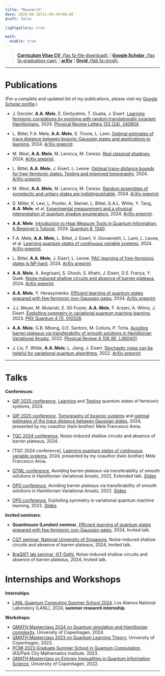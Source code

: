 ```yaml
---
title: "Research"
date: 2020-08-16T11:04:49+08:00
draft: false

lightgallery: true

math:
  enable: true
---
```



>
> [**Curriculum Vitae CV** :(fas fa-file-download):](/documents/CV_AntonioAnnaMele.pdf) | [**Google Scholar** :(fas fa-graduation-cap):](https://scholar.google.com/citations?user=IgnTVy4AAAAJ&hl=en&authuser=1) | [**arXiv**](https://arxiv.org/search/quant-ph?searchtype=author&query=Mele%2C+A+A) | [**Orcid** :(fab fa-orcid):](https://orcid.org/0000-0002-1009-7331).

 
---



# Publications 
(For a complete and updated list of my publications, please visit my [Google Scholar profile](https://scholar.google.com/citations?user=IgnTVy4AAAAJ&hl=en&authuser=1).)

* J. Denzler, **A.A. Mele**, E. Derbyshire, T. Guaita, J. Eisert. [Learning fermionic correlations by evolving with random translationally invariant Hamiltonians](https://arxiv.org/abs/2307.08956), 2024. [Physical Review Letters 133 (24), 240604](https://journals.aps.org/prl/abstract/10.1103/PhysRevLett.133.240604).

* L. Bittel, F.A. Mele, **A.A. Mele**, S. Tirone, L. Lami. [Optimal estimates of trace distance between bosonic Gaussian states and applications to learning](https://arxiv.org/abs/2411.02368), 2024. [ArXiv preprint](https://arxiv.org/abs/2411.02368).

* M. West, **A.A. Mele**, M. Larocca, M. Cerezo. [Real classical shadows](https://arxiv.org/abs/2410.23481), 2024. [ArXiv preprint](https://arxiv.org/abs/2410.23481).

* L. Bittel, **A.A. Mele**, J. Eisert, L. Leone. [Optimal trace-distance bounds for free-fermionic states: Testing and improved tomography](https://arxiv.org/abs/2409.17953), 2024. [ArXiv preprint](https://arxiv.org/abs/2409.17953).

* M. West, **A.A. Mele**, M. Larocca, M. Cerezo. [Random ensembles of symplectic and unitary states are indistinguishable](https://arxiv.org/abs/2409.16500), 2024. [ArXiv preprint](https://arxiv.org/abs/2409.16500).

* D. Miller, K. Levi, L. Postler, A. Steiner, L. Bittel, G.A.L. White, Y. Tang, **A.A. Mele**, et al. [Experimental measurement and a physical interpretation of quantum shadow enumerators](https://arxiv.org/abs/2408.16914), 2024. [ArXiv preprint](https://arxiv.org/abs/2408.16914).

* **A.A. Mele**. [Introduction to Haar Measure Tools in Quantum Information: A Beginner's Tutorial](https://arxiv.org/abs/2307.08956), 2024. [Quantum 8, 1340](https://quantum-journal.org/papers/q-2024-05-08-1340/).

* F.A. Mele, **A.A. Mele**, L. Bittel, J. Eisert, V. Giovannetti, L. Lami, L. Leone, et al. [Learning quantum states of continuous variable systems](https://arxiv.org/abs/2405.01431), 2024. [ArXiv preprint](https://arxiv.org/abs/2405.01431).

* L. Bittel, **A.A. Mele**, J. Eisert, L. Leone. [PAC-learning of free-fermionic states is NP-hard](https://arxiv.org/abs/2404.03585), 2024. [ArXiv preprint](https://arxiv.org/abs/2404.03585).

* **A.A. Mele**, A. Angrisani, S. Ghosh, S. Khatri, J. Eisert, D.S. França, Y. Quek. [Noise-induced shallow circuits and absence of barren plateaus](https://arxiv.org/abs/2403.13927), 2024. [ArXiv preprint](https://arxiv.org/abs/2403.13927).

* **A.A. Mele**, Y. Herasymenko. [Efficient learning of quantum states prepared with few fermionic non-Gaussian gates](https://arxiv.org/abs/2402.18665), 2024. [ArXiv preprint](https://arxiv.org/abs/2402.18665).

* J.J. Meyer, M. Mularski, E. Gil-Fuster, **A.A. Mele**, F. Arzani, A. Wilms, J. Eisert. [Exploiting symmetry in variational quantum machine learning](https://arxiv.org/abs/2205.06217), 2023. [PRX Quantum 4 (1), 010328](https://journals.aps.org/prxquantum/abstract/10.1103/PRXQuantum.4.010328).

* **A.A. Mele**, G.B. Mbeng, G.E. Santoro, M. Collura, P. Torta. [Avoiding barren plateaus via transferability of smooth solutions in Hamiltonian Variational Ansatz](https://arxiv.org/abs/2206.01982), 2022. [Physical Review A 106 (6), L060401](https://journals.aps.org/pra/abstract/10.1103/PhysRevA.106.L060401).

* J. Liu, F. Wilde, **A.A. Mele**, L. Jiang, J. Eisert. [Stochastic noise can be helpful for variational quantum algorithms](https://arxiv.org/abs/2210.06723), 2022. [ArXiv preprint](https://arxiv.org/abs/2210.06723).


---

# Talks

**Conferences**:

* [QIP 2025 conference](https://qipconference.org/nextqip),  [Learning](https://arxiv.org/abs/2402.18665) and [Testing](https://arxiv.org/abs/2409.17953) quantum states of fermionic systems, 2024.

* [QIP 2025 conference](https://qipconference.org/nextqip),  [Tomography of bosonic systems](https://arxiv.org/abs/2405.01431) and [optimal estimates of the trace distance between Gaussian states](https://arxiv.org/abs/2411.02368), 2024, presented by my coauthor (twin brother) Mele Francesco Anna.

* [TQC 2024 conference](https://www.youtube.com/watch?v=F1VMYeWC8O8), Noise-induced shallow circuits and absence of barren plateaus, 2024. 

* [TQC 2024 conference],  [Learning quantum states of continuous variable systems](https://arxiv.org/abs/2405.01431), 2024, presented by my coauthor (twin brother) Mele Francesco Anna.

* [QTML conference](https://quasar.unina.it/qtml2022.html), Avoiding barren plateaus via transferability of smooth solutions in Hamiltonian Variational Ansatz, 2022, Extended talk. [Slides](/documents/QTML_Mele_AntonioAnna.pdf) 

* [DPG conference](https://regensburg22.dpg-tagungen.de/index.html?set_language=en), Avoiding barren plateaus via transferability of smooth solutions in Hamiltonian Variational Ansatz, 2022. [Slides](/documents/DPG_AvodingBP.pdf) 

* [DPG conference](https://regensburg22.dpg-tagungen.de/index.html?set_language=en), Exploiting symmetry in variational quantum machine learning, 2022. [Slides](/documents/DPG_Symmetry.pdf) 

**Invited seminars**:

* **Quantinuum (London) seminar**,  [Efficient learning of quantum states prepared with few fermionic non-Gaussian gates](https://arxiv.org/abs/2402.18665), 2024, Invited talk.

* [CQT seminar, National University of Singapore](https://www.youtube.com/channel/UCrE9afYu8eGUb4-7d3aJkdQ), Noise-induced shallow circuits and absence of barren plateaus, 2024, Invited talk. 

* [BraQIIIT lab seminar, IIIT-Delhi](https://braqiiit.github.io/images/Antonio%20Talk%20Flyer.pdf), Noise-induced shallow circuits and absence of barren plateaus, 2024, Invited talk. 


# Internships and Workshops

**Internships**:
* [LANL Quantum Computing Summer School 2024](https://www.lanl.gov/engage/collaboration/internships/summer-schools/quantumschool), Los Alamos National Laboratory (LANL), 2024, **summer research internship**.

**Workshops**:
* [QMATH Masterclass 2024 on Quantum simulation and Hamiltonian complexity](https://qmath.ku.dk/events/quantum-simulation/), University of Copenhagen, 2024.
* [QMATH Masterclass 2023 on Quantum Learning Theory](https://qmath.ku.dk/events/quantum-learning-theory/), University of Copenhagen, 2023.
* [PCMI 2023 Graduate Summer School in Quantum Computation](https://www.ias.edu/pcmi/pcmi-2023-graduate-summer-school), IAS/Park City Mathematics Institute. 2023.
* [QMATH Masterclass on Entropy Inequalities in Quantum Information Science](https://indico.nbi.ku.dk/event/1317/), University of Copenhagen, 2022.
---
 
